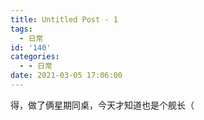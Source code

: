 ```yaml
---
title: Untitled Post - 1
tags:
  - 日常
id: '140'
categories:
  - - 日常
date: 2021-03-05 17:06:00
---
```


得，做了俩星期同桌，今天才知道也是个舰长（
